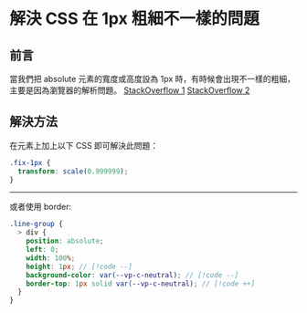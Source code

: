<script lang="ts" setup>
  import Css1px from "../../../web-static/src/components/doc-ex/css-1px/index.vue"
  import Example1 from "../../../web-static/src/components/doc-ex/css-1px/example1.vue"
  import Example2 from "../../../web-static/src/components/doc-ex/css-1px/example2.vue"
  import DemoWrapper from "../../../web-static/src/components/doc-ex/wrapper.vue"
</script>

# 解決 CSS 在 1px 粗細不一樣的問題

## 前言

當我們把 absolute 元素的寬度或高度設為 1px 時，有時候會出現不一樣的粗細，主要是因為瀏覽器的解析問題。
[StackOverflow 1](https://stackoverflow.com/questions/73012470/1px-wide-element-looks-thicker-than-a-border-of-1px-width)
[StackOverflow 2](https://stackoverflow.com/questions/28918363/css-1px-border-appear-thicker-on-non-high-density-monitors-retina-with-chrome)
<DemoWrapper>
<css-1px />
</DemoWrapper>

## 解決方法

在元素上加上以下 CSS 即可解決此問題：

```css
.fix-1px {
  transform: scale(0.999999);
}
```

<DemoWrapper>
  <Example1 />
</DemoWrapper>

---

或者使用 border:

```scss
.line-group {
  > div {
    position: absolute;
    left: 0;
    width: 100%;
    height: 1px; // [!code --]
    background-color: var(--vp-c-neutral); // [!code --]
    border-top: 1px solid var(--vp-c-neutral); // [!code ++]
  }
}
```

<DemoWrapper>
  <Example2 />
</DemoWrapper>
